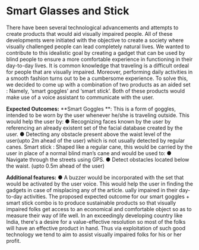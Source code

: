 # Smart Glasses and Stick

There have been several technological advancements and attempts to create products that
would aid visually impaired people. All of these developments were initiated with the objective to
create a society where visually challenged people can lead completely natural lives. We wanted
to contribute to this idealistic goal by creating a gadget that can be used by blind people to
ensure a more comfortable experience in functioning in their day-to-day lives.
It is common knowledge that traveling is a difficult ordeal for people that are visually impaired.
Moreover, performing daily activities in a smooth fashion turns out to be a cumbersome
experience. To solve this, we decided to come up with a combination of two products as an
aided set : Namely, ‘smart goggles’ and ‘smart stick’. Both of these products would make use of
a voice assistant to communicate with the user.

**Expected Outcomes:**
**Smart Goggles **: This is a form of goggles, intended to be worn by the user whenever
he/she is traveling outside. This would help the user by:
● Recognizing faces known by the user by referencing an already existent set of
the facial database created by the user.
● Detecting any obstacle present above the waist level of the user(upto 2m ahead
of the user) which is not usually detected by regular canes.
Smart stick : Shaped like a regular cane, this would be carried by the user in place of a
normal blind man’s cane and would be used to:
● Navigate through the streets using GPS.
● Detect obstacles located below the waist. (upto 0.5m ahead of the user)

**Additional features:**
● A buzzer would be incorporated with the set that would be activated by the user
voice. This would help the user in finding the gadgets in case of misplacing any
of the article.
ually impaired in their day-to-day activities. The proposed expected outcome for our smart
goggles + smart stick combo is to produce sustainable products so that visually impaired folks
get access to an economical and comfortable object so as to measure their way of life well. In
an exceedingly developing country like India, there's a desire for a value-effective resolution so
most of the folks will have an effective product in hand. Thus via exploitation of such good
technology we tend to aim to assist visually impaired folks for his or her profit.
